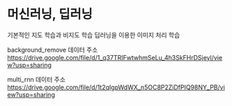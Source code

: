 # 머신러닝, 딥러닝

기본적인 지도 학습과 비지도 학습
딥러닝을 이용한 이미지 처리 학습

background_remove 데이터 주소
https://drive.google.com/file/d/1_q37TRIFwtwhmSeLu_4h3SkFHrDSjeyl/view?usp=sharing

multi_rnn 데이터 주소
https://drive.google.com/file/d/1t2qIgpWdWX_n5OC8P2ZiDfPIQ98NY_PB/view?usp=sharing
